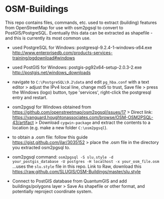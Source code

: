 OSM-Buildings
=============
This repo contains files, commands, etc. used to extract (building) features from OpenStreetMap for use with osm2pgsql to convert to PostGIS/PostgreSQL. Eventually this data can be extracted as shapefile - and this is currently its most common use.

+ used PostgreSQL for Windows: postgresql-9.2.4-1-windows-x64.exe http://www.enterprisedb.com/products-services-training/pgdownload#windows

+ used PostGIS for Windows: postgis-pg92x64-setup-2.0.3-2.exe http://postgis.net/windows_downloads

+ navigate to `C:\PostgreSQL\9.2\data` and edit `pg_hba.conf` with a text editor > adjust the IPv4 local line, change md5 to trust, Save file > press the Windows (logo) button, type 'services', right-click the postgresql entry and restart.

+ osm2pgsql for Windows obtained from https://github.com/openstreetmap/osm2pgsql/issues/17 > Direct link: https://vanguard.houghtonassociates.com/browse/OSM-OSM2PSQL-43/artifact > Download `cygwin-package` and extract the contents to a location (e.g. make a new folder `C:\osm2pgsql`).

+ to obtain a .osm file: follow this guide https://gist.github.com/jlar/3035152 > place the .osm file in the directory you extracted osm2pgsql to.

+ osm2pgsql command: `osm2pgsql -S slu.style -d your_postgis_database -U postgres -H localhost -x your_osm_file.osm` ...uses the `slu.style` file in this repo. Link to Raw, download this https://raw.github.com/SLUGIS/OSM-Buildings/master/slu.style

+ Connect to PostGIS database from QuantumGIS and add buildings/polygons layer > Save As shapefile or other format, and potentially reproject coordinate system.

